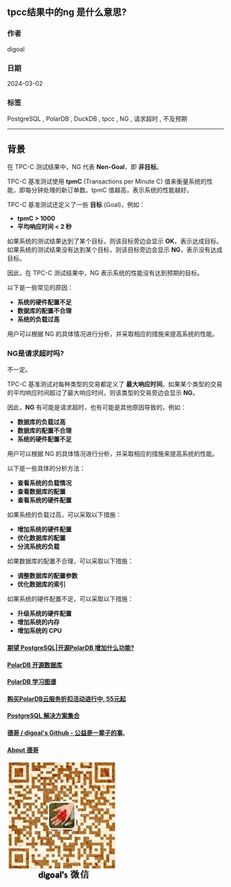 ## tpcc结果中的ng 是什么意思?     
                                                                    
### 作者                                                                    
digoal                                                                    
                                                                    
### 日期                                                                    
2024-03-02                                                             
                                                                    
### 标签                                                                    
PostgreSQL , PolarDB , DuckDB , tpcc , NG , 请求超时 , 不及预期                         
                                                                    
----                                                                    
                                                                    
## 背景    
  
在 TPC-C 测试结果中，NG 代表 **Non-Goal**，即 **非目标**。  
  
TPC-C 基准测试使用 **tpmC** (Transactions per Minute C) 值来衡量系统的性能，即每分钟处理的新订单数。tpmC 值越高，表示系统的性能越好。  
  
TPC-C 基准测试还定义了一些 **目标** (Goal)，例如：  
  
* **tpmC > 1000**  
* **平均响应时间 < 2 秒**  
  
如果系统的测试结果达到了某个目标，则该目标旁边会显示 **OK**，表示达成目标。如果系统的测试结果没有达到某个目标，则该目标旁边会显示 **NG**，表示没有达成目标。  
  
因此，在 TPC-C 测试结果中，NG 表示系统的性能没有达到预期的目标。  
  
以下是一些常见的原因：  
  
* **系统的硬件配置不足**  
* **数据库的配置不合理**  
* **系统的负载过高**  
  
用户可以根据 NG 的具体情况进行分析，并采取相应的措施来提高系统的性能。  
  
  
### NG是请求超时吗?  
  
  
不一定。  
  
TPC-C 基准测试对每种类型的交易都定义了 **最大响应时间**。如果某个类型的交易的平均响应时间超过了最大响应时间，则该类型的交易旁边会显示 **NG**。  
  
因此，**NG** 有可能是请求超时，也有可能是其他原因导致的，例如：  
  
* **数据库的负载过高**  
* **数据库的配置不合理**  
* **系统的硬件配置不足**  
  
用户可以根据 NG 的具体情况进行分析，并采取相应的措施来提高系统的性能。  
  
以下是一些具体的分析方法：  
  
* **查看系统的负载情况**  
* **查看数据库的配置**  
* **查看系统的硬件配置**  
  
如果系统的负载过高，可以采取以下措施：  
  
* **增加系统的硬件配置**  
* **优化数据库的配置**  
* **分流系统的负载**  
  
如果数据库的配置不合理，可以采取以下措施：  
  
* **调整数据库的配置参数**  
* **优化数据库的索引**  
  
如果系统的硬件配置不足，可以采取以下措施：  
  
* **升级系统的硬件配置**  
* **增加系统的内存**  
* **增加系统的 CPU**  
      
  
#### [期望 PostgreSQL|开源PolarDB 增加什么功能?](https://github.com/digoal/blog/issues/76 "269ac3d1c492e938c0191101c7238216")
  
  
#### [PolarDB 开源数据库](https://openpolardb.com/home "57258f76c37864c6e6d23383d05714ea")
  
  
#### [PolarDB 学习图谱](https://www.aliyun.com/database/openpolardb/activity "8642f60e04ed0c814bf9cb9677976bd4")
  
  
#### [购买PolarDB云服务折扣活动进行中, 55元起](https://www.aliyun.com/activity/new/polardb-yunparter?userCode=bsb3t4al "e0495c413bedacabb75ff1e880be465a")
  
  
#### [PostgreSQL 解决方案集合](../201706/20170601_02.md "40cff096e9ed7122c512b35d8561d9c8")
  
  
#### [德哥 / digoal's Github - 公益是一辈子的事.](https://github.com/digoal/blog/blob/master/README.md "22709685feb7cab07d30f30387f0a9ae")
  
  
#### [About 德哥](https://github.com/digoal/blog/blob/master/me/readme.md "a37735981e7704886ffd590565582dd0")
  
  
![digoal's wechat](../pic/digoal_weixin.jpg "f7ad92eeba24523fd47a6e1a0e691b59")
  
